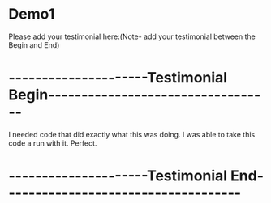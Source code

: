 # Demo1


Please add your testimonial here:(Note- add your testimonial between the Begin and End)
# ---------------------Testimonial Begin----------------------------------
I needed code that did exactly what this was doing.  I was able to take this code a run with it.
Perfect.
# ---------------------Testimonial End------------------------------------
